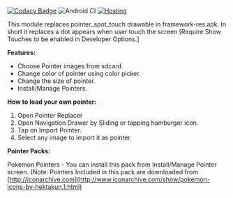 
[![Codacy Badge](https://api.codacy.com/project/badge/Grade/9d283fa0bdb144128da5c58ac3b62775)](https://app.codacy.com/manual/sandipv22/pointer_replacer?utm_source=github.com&utm_medium=referral&utm_content=sandipv22/pointer_replacer&utm_campaign=Badge_Grade_Dashboard)
![Android CI](https://github.com/thesandipv/pointer_replacer/workflows/Android%20CI/badge.svg)
[![Hosting](https://github.com/thesandipv/pointer_replacer/actions/workflows/firebase-hosting-merge.yml/badge.svg?branch=web)](https://github.com/thesandipv/pointer_replacer/actions/workflows/firebase-hosting-merge.yml)

This module replaces pointer_spot_touch drawable in framework-res.apk.
In short it replaces a dot appears when user touch the screen [Require Show Touches to be enabled in Developer Options.]

**Features:**
- Choose Pointer images from sdcard.
- Change color of pointer using color picker.
- Change the size of pointer.
- Install/Manage Pointers.

**How to load your own pointer:** 
1. Open Pointer Replacer
2. Open Navigation Drawer by Sliding or tapping hamburger icon.
3. Tap on Import Pointer.
4. Select any image to import it as pointer.

**Pointer Packs:**

Pokemon Pointers - You can install this pack from Install/Manage Pointer screen.
(Note: Pointers Included in this pack are downloaded from [http://iconarchive.com](http://www.iconarchive.com/show/pokemon-icons-by-hektakun.1.html)